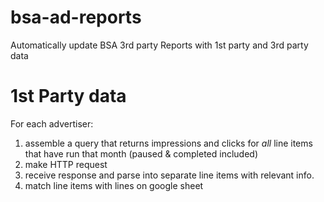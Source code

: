# bsa-ad-reports
Automatically update BSA 3rd party Reports with 1st party and 3rd party data



# 1st Party data
For each advertiser:

1) assemble a query that returns impressions and clicks for _all_ line items that have run that month (paused & completed included)
2) make HTTP request
3) receive response and parse into separate line items with relevant info.
4) match line items with lines on google sheet 
